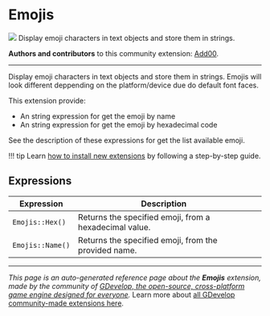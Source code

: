 # Emojis

<img src="https://resources.gdevelop-app.com/assets/Icons/sticker-emoji.svg" class="extension-icon"></img>
Display emoji characters in text objects and store them in strings.

**Authors and contributors** to this community extension: [Add00](https://gd.games/Add00).

---

Display emoji characters in text objects and store them in strings. Emojis will look different deppending on the platform/device due do default font faces.

This extension provide:

- An string expression for get the emoji by name
- An string expression for get the emoji by hexadecimal code

See the description of these expressions for get the list available emoji.

!!! tip
    Learn [how to install new extensions](/gdevelop5/extensions/search) by following a step-by-step guide.

## Expressions

| Expression | Description |  |
|-----|-----|-----|
| `Emojis::Hex()` | Returns the specified emoji, from a hexadecimal value. ||
| `Emojis::Name()` | Returns the specified emoji, from the provided name. ||

---

*This page is an auto-generated reference page about the **Emojis** extension, made by the community of [GDevelop, the open-source, cross-platform game engine designed for everyone](https://gdevelop.io/).* Learn more about [all GDevelop community-made extensions here](/gdevelop5/extensions).